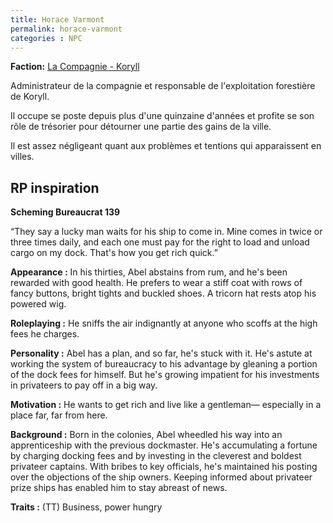```yaml
---
title: Horace Varmont
permalink: horace-varmont
categories : NPC
---
```


**Faction:** [La Compagnie - Koryll][1]

Administrateur de la compagnie et responsable de l'exploitation forestière de Koryll. 

Il occupe se poste depuis plus d'une quinzaine d'années et profite se son rôle de trésorier pour détourner une partie des gains de la ville.

Il est assez négligeant quant aux problèmes et tentions qui apparaissent en villes.

## RP inspiration

**Scheming Bureaucrat 139**

“They say a lucky man waits for his ship to come in. Mine comes in twice or three times daily, and each one must pay for the right to load and unload cargo on my dock. That's how you get rich quick.”

**Appearance :**  In his thirties, Abel abstains from rum, and he's been rewarded with good health. He prefers to wear a stiff coat with rows of fancy buttons, bright tights and buckled shoes. A tricorn hat rests atop his powered wig.

**Roleplaying :** He sniffs the air indignantly at anyone who scoffs at the high fees he charges. 

**Personality :** Abel has a plan, and so far, he's stuck with it. He's astute at working the system of bureaucracy to his advantage by gleaning a portion of the dock fees for himself. But he's growing impatient for his investments in privateers to pay off in a big way.

**Motivation :** He wants to get rich and live like a gentleman— especially in a place far, far from here.

**Background :** Born in the colonies, Abel wheedled his way into an apprenticeship with the previous dockmaster. He's accumulating a fortune by charging docking fees and by investing in the cleverest and boldest privateer captains. With bribes to key officials, he's maintained his posting over the objections of the ship owners. Keeping informed about privateer prize ships has enabled him to stay abreast of news.

**Traits :** (TT) Business, power hungry

[1]:/Factions/_La_Compagnie_Morasco.md "Factions | Koryll - La Compagnie"
